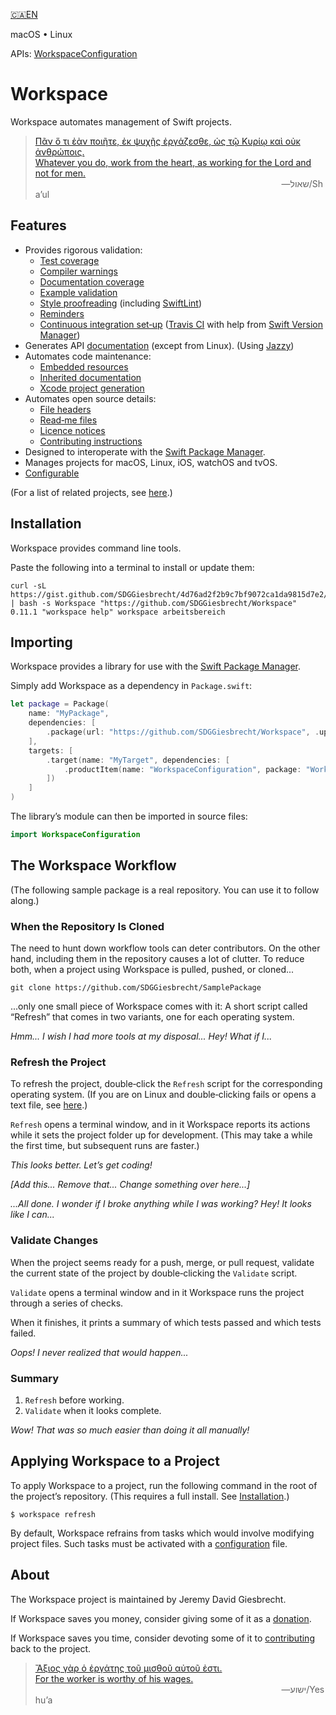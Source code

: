 <!--
 🇨🇦EN Read Me.md

 This source file is part of the Workspace open source project.
 https://github.com/SDGGiesbrecht/Workspace#workspace

 Copyright ©2017–2018 Jeremy David Giesbrecht and the Workspace project contributors.

 Soli Deo gloria.

 Licensed under the Apache Licence, Version 2.0.
 See http://www.apache.org/licenses/LICENSE-2.0 for licence information.
 -->

[🇨🇦EN](🇨🇦EN%20Read%20Me.md) <!--Skip in Jazzy-->

macOS • Linux

APIs: [WorkspaceConfiguration](https://sdggiesbrecht.github.io/Workspace/WorkspaceConfiguration)

# Workspace

Workspace automates management of Swift projects.

> [Πᾶν ὅ τι ἐὰν ποιῆτε, ἐκ ψυχῆς ἐργάζεσθε, ὡς τῷ Κυρίῳ καὶ οὐκ ἀνθρώποις.<br>Whatever you do, work from the heart, as working for the Lord and not for men.](https://www.biblegateway.com/passage/?search=Colossians+3&version=SBLGNT;NIV)<br>&nbsp;&nbsp;&nbsp;&nbsp;&nbsp;&nbsp;&nbsp;&nbsp;&nbsp;&nbsp;&nbsp;&nbsp;&nbsp;&nbsp;&nbsp;&nbsp;&nbsp;&nbsp;&nbsp;&nbsp;&nbsp;&nbsp;&nbsp;&nbsp;&nbsp;&nbsp;&nbsp;&nbsp;&nbsp;&nbsp;&nbsp;&nbsp;&nbsp;&nbsp;&nbsp;&nbsp;&nbsp;&nbsp;&nbsp;&nbsp;&nbsp;&nbsp;&nbsp;&nbsp;&nbsp;&nbsp;&nbsp;&nbsp;&nbsp;&nbsp;&nbsp;&nbsp;&nbsp;&nbsp;&nbsp;&nbsp;&nbsp;&nbsp;&nbsp;&nbsp;&nbsp;&nbsp;&nbsp;&nbsp;&nbsp;&nbsp;&nbsp;&nbsp;&nbsp;&nbsp;&nbsp;&nbsp;&nbsp;&nbsp;&nbsp;&nbsp;&nbsp;&nbsp;&nbsp;&nbsp;&nbsp;&nbsp;&nbsp;&nbsp;&nbsp;&nbsp;&nbsp;&nbsp;&nbsp;&nbsp;&nbsp;&nbsp;&nbsp;&nbsp;&nbsp;&nbsp;&nbsp;&nbsp;&nbsp;&nbsp;―‎שאול/Shaʼul

## Features

- Provides rigorous validation:
  - [Test coverage](https://sdggiesbrecht.github.io/Workspace/WorkspaceConfiguration/Structs/TestingConfiguration.html#/s:22WorkspaceConfiguration07TestingB0V15enforceCoverageSbvp)
  - [Compiler warnings](https://sdggiesbrecht.github.io/Workspace/WorkspaceConfiguration/Structs/TestingConfiguration.html#/s:22WorkspaceConfiguration07TestingB0V24prohibitCompilerWarningsSbvp)
  - [Documentation coverage](https://sdggiesbrecht.github.io/Workspace/WorkspaceConfiguration/Structs/APIDocumentationConfiguration.html#/s:22WorkspaceConfiguration016APIDocumentationB0V15enforceCoverageSbvp)
  - [Example validation](https://sdggiesbrecht.github.io/Workspace/WorkspaceConfiguration/examples.html)
  - [Style proofreading](https://sdggiesbrecht.github.io/Workspace/WorkspaceConfiguration/Structs/ProofreadingConfiguration.html) (including [SwiftLint](https://github.com/realm/SwiftLint))
  - [Reminders](https://sdggiesbrecht.github.io/Workspace/WorkspaceConfiguration/Enums/ProofreadingRule.html#/s:22WorkspaceConfiguration16ProofreadingRuleO14manualWarningsA2CmF)
  - [Continuous integration set‐up](https://sdggiesbrecht.github.io/Workspace/WorkspaceConfiguration/Structs/ContinuousIntegrationConfiguration.html#/s:22WorkspaceConfiguration021ContinuousIntegrationB0V6manageSbvp) ([Travis CI](https://travis-ci.org) with help from [Swift Version Manager](https://github.com/kylef/swiftenv))
- Generates API [documentation](https://sdggiesbrecht.github.io/Workspace/WorkspaceConfiguration/Structs/APIDocumentationConfiguration.html#/s:22WorkspaceConfiguration016APIDocumentationB0V8generateSbvp) (except from Linux). (Using [Jazzy](https://github.com/realm/jazzy))
- Automates code maintenance:
  - [Embedded resources](https://sdggiesbrecht.github.io/Workspace/WorkspaceConfiguration/resources.html)
  - [Inherited documentation](https://sdggiesbrecht.github.io/Workspace/WorkspaceConfiguration/documentation-inheritance.html)
  - [Xcode project generation](https://sdggiesbrecht.github.io/Workspace/WorkspaceConfiguration/Structs/XcodeConfiguration.html#/s:22WorkspaceConfiguration05XcodeB0V6manageSbvp)
- Automates open source details:
  - [File headers](https://sdggiesbrecht.github.io/Workspace/WorkspaceConfiguration/Structs/FileHeaderConfiguration.html)
  - [Read‐me files](https://sdggiesbrecht.github.io/Workspace/WorkspaceConfiguration/Structs/ReadMeConfiguration.html#/s:22WorkspaceConfiguration06ReadMeB0V6manageSbvp)
  - [Licence notices](https://sdggiesbrecht.github.io/Workspace/WorkspaceConfiguration/Structs/LicenceConfiguration.html#/s:22WorkspaceConfiguration07LicenceB0V6manageSbvp)
  - [Contributing instructions](https://sdggiesbrecht.github.io/Workspace/WorkspaceConfiguration/Structs/GitHubConfiguration.html#/s:22WorkspaceConfiguration06GitHubB0V6manageSbvp)
- Designed to interoperate with the [Swift Package Manager](https://swift.org/package-manager/).
- Manages projects for macOS, Linux, iOS, watchOS and tvOS.
- [Configurable](https://sdggiesbrecht.github.io/Workspace/WorkspaceConfiguration/Classes/WorkspaceConfiguration.html)

(For a list of related projects, see [here](🇨🇦EN%20Related%20Projects.md).) <!--Skip in Jazzy-->

## Installation

Workspace provides command line tools.

Paste the following into a terminal to install or update them:

```shell
curl -sL https://gist.github.com/SDGGiesbrecht/4d76ad2f2b9c7bf9072ca1da9815d7e2/raw/update.sh | bash -s Workspace "https://github.com/SDGGiesbrecht/Workspace" 0.11.1 "workspace help" workspace arbeitsbereich
```

## Importing

Workspace provides a library for use with the [Swift Package Manager](https://swift.org/package-manager/).

Simply add Workspace as a dependency in `Package.swift`:

```swift
let package = Package(
    name: "MyPackage",
    dependencies: [
        .package(url: "https://github.com/SDGGiesbrecht/Workspace", .upToNextMinor(from: Version(0, 11, 1))),
    ],
    targets: [
        .target(name: "MyTarget", dependencies: [
            .productItem(name: "WorkspaceConfiguration", package: "Workspace"),
        ])
    ]
)
```

The library’s module can then be imported in source files:

```swift
import WorkspaceConfiguration
```

## The Workspace Workflow

(The following sample package is a real repository. You can use it to follow along.)

### When the Repository Is Cloned

The need to hunt down workflow tools can deter contributors. On the other hand, including them in the repository causes a lot of clutter. To reduce both, when a project using Workspace is pulled, pushed, or cloned...

```shell
git clone https://github.com/SDGGiesbrecht/SamplePackage
```

...only one small piece of Workspace comes with it: A short script called “Refresh” that comes in two variants, one for each operating system.

*Hmm... I wish I had more tools at my disposal... Hey! What if I...*

### Refresh the Project

To refresh the project, double‐click the `Refresh` script for the corresponding operating system. (If you are on Linux and double‐clicking fails or opens a text file, see [here](https://sdggiesbrecht.github.io/Workspace/WorkspaceConfiguration/linux-notes.html).)

`Refresh` opens a terminal window, and in it Workspace reports its actions while it sets the project folder up for development. (This may take a while the first time, but subsequent runs are faster.)

*This looks better. Let’s get coding!*

*[Add this... Remove that... Change something over here...]*

*...All done. I wonder if I broke anything while I was working? Hey! It looks like I can...*

### Validate Changes

When the project seems ready for a push, merge, or pull request, validate the current state of the project by double‐clicking the `Validate` script.

`Validate` opens a terminal window and in it Workspace runs the project through a series of checks.

When it finishes, it prints a summary of which tests passed and which tests failed.

*Oops! I never realized that would happen...*

### Summary

1. `Refresh` before working.
2. `Validate` when it looks complete.

*Wow! That was so much easier than doing it all manually!*

## Applying Workspace to a Project

To apply Workspace to a project, run the following command in the root of the project’s repository. (This requires a full install. See [Installation](#installation).)

```shell
$ workspace refresh
```

By default, Workspace refrains from tasks which would involve modifying project files. Such tasks must be activated with a [configuration](https://sdggiesbrecht.github.io/Workspace/WorkspaceConfiguration/Classes/WorkspaceConfiguration.html) file.

## About

The Workspace project is maintained by Jeremy David Giesbrecht.

If Workspace saves you money, consider giving some of it as a [donation](https://paypal.me/JeremyGiesbrecht).

If Workspace saves you time, consider devoting some of it to [contributing](https://github.com/SDGGiesbrecht/Workspace) back to the project.

> [Ἄξιος γὰρ ὁ ἐργάτης τοῦ μισθοῦ αὐτοῦ ἐστι.<br>For the worker is worthy of his wages.](https://www.biblegateway.com/passage/?search=Luke+10&version=SBLGNT;NIV)<br>&nbsp;&nbsp;&nbsp;&nbsp;&nbsp;&nbsp;&nbsp;&nbsp;&nbsp;&nbsp;&nbsp;&nbsp;&nbsp;&nbsp;&nbsp;&nbsp;&nbsp;&nbsp;&nbsp;&nbsp;&nbsp;&nbsp;&nbsp;&nbsp;&nbsp;&nbsp;&nbsp;&nbsp;&nbsp;&nbsp;&nbsp;&nbsp;&nbsp;&nbsp;&nbsp;&nbsp;&nbsp;&nbsp;&nbsp;&nbsp;&nbsp;&nbsp;&nbsp;&nbsp;&nbsp;&nbsp;&nbsp;&nbsp;&nbsp;&nbsp;&nbsp;&nbsp;&nbsp;&nbsp;&nbsp;&nbsp;&nbsp;&nbsp;&nbsp;&nbsp;&nbsp;&nbsp;&nbsp;&nbsp;&nbsp;&nbsp;&nbsp;&nbsp;&nbsp;&nbsp;&nbsp;&nbsp;&nbsp;&nbsp;&nbsp;&nbsp;&nbsp;&nbsp;&nbsp;&nbsp;&nbsp;&nbsp;&nbsp;&nbsp;&nbsp;&nbsp;&nbsp;&nbsp;&nbsp;&nbsp;&nbsp;&nbsp;&nbsp;&nbsp;&nbsp;&nbsp;&nbsp;&nbsp;&nbsp;&nbsp;―‎ישוע/Yeshuʼa
